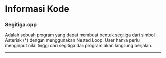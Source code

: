 # Informasi Kode

### Segitiga.cpp
Adalah sebuah program yang dapat membuat bentuk segitiga dari simbol Asterisk (*) dengan menggunakan Nested Loop.
User hanya perlu menginput nilai tinggi dari segitiga dan program akan langsung berjalan.

---
